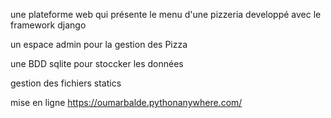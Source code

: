 une plateforme web qui présente le menu d'une pizzeria developpé avec le framework django


un espace admin pour la gestion des Pizza

une BDD sqlite pour stoccker les données

gestion des fichiers statics

mise en ligne https://oumarbalde.pythonanywhere.com/

